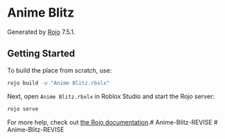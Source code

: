 # Anime Blitz
Generated by [Rojo](https://github.com/rojo-rbx/rojo) 7.5.1.

## Getting Started
To build the place from scratch, use:

```bash
rojo build -o "Anime Blitz.rbxlx"
```

Next, open `Anime Blitz.rbxlx` in Roblox Studio and start the Rojo server:

```bash
rojo serve
```

For more help, check out [the Rojo documentation](https://rojo.space/docs).#   A n i m e - B l i t z - R E V I S E  
 #   A n i m e - B l i t z - R E V I S E  
 